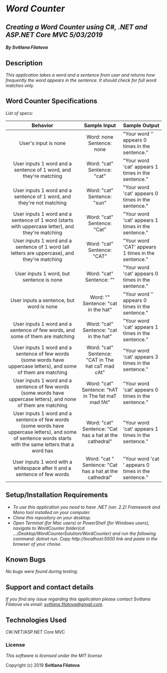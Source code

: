 # _**Word Counter**_

## _Creating a Word Counter using C#, .NET and ASP.NET Core MVC 5/03/2019_

#### _**By Svitlana Filatova**_

## Description

_This application takes a word and a sentence from user and returns how frequently the word appears in the sentence. It should check for full word matches only._

## Word Counter Specifications

_List of specs:_

|                                                                           Behavior                                                                          |                      Sample Input                      | Sample Output                                      |
|:-----------------------------------------------------------------------------------------------------------------------------------------------------------:|:------------------------------------------------------:|----------------------------------------------------|
| User's input is none                                                                                                                                        | Word: none Sentence: none                              | "Your word '' appears 0 times in the sentence."    |
| User inputs 1 word and a sentence of 1 word, and they're matching                                                                                           | Word: "cat" Sentence: "cat"                            | "Your word 'cat' appears 1 times in the sentence." |
| User inputs 1 word and a sentence of 1 word, and they're not matching                                                                                       | Word: "cat" Sentence: "sun"                            | "Your word 'cat' appears 0 times in the sentence." |
| User inputs 1 word and a sentence of 1 word (starts with uppercase letter), and they're matching                                                            | Word: "cat" Sentence: "Cat"                            | "Your word 'cat' appears 1 times in the sentence." |
| User inputs 1 word and a sentence of 1 word (all letters are uppercase), and they're matching                                                               | Word: "cat" Sentence: "CAT"                            | "Your word 'CAT' appears 1 times in the sentence." |
| User inputs 1 word, but sentence is none                                                                                                                    | Word: "cat" Sentence: ""                               | "Your word 'cat' appears 0 times in the sentence." |
| User inputs a sentence, but word is none                                                                                                                    | Word: "" Sentence: "cat in the hat"                    | "Your word '' appears 0 times in the sentence."    |
| User inputs 1 word and a sentence of few words, and some of them are matching                                                                               | Word: "cat" Sentence: "cat in the hat"                 | "Your word 'cat' appears 1 times in the sentence." |
| User inputs 1 word and a sentence of few words (some words have uppercase letters), and some of them are matching                                           | Word: "cat" Sentence: "CAT in The hat caT mad cAt"     | "Your word 'cat' appears 3 times in the sentence." |
| User inputs 1 word and a sentence of few words (some words have uppercase letters), and none of them are matching                                           | Word: "cat" Sentence: "hAT in The fat maT mad fAt"     | "Your word 'cat' appears 0 times in the sentence." |
| User inputs 1 word and a sentence of few words (some words have uppercase letters), and some of sentence words starts with the same letters that a word has | Word: "cat" Sentence: "Cat has a hat at the cathedral" | "Your word 'cat' appears 1 times in the sentence." |
| User inputs 1 word with a whitespace after it and a sentence of few words                                                                                   | Word: "cat " Sentence: "Cat has a hat at the cathedral"| "Your word 'cat ' appears 0 times in the sentence."|

## Setup/Installation Requirements

* _To use this application you need to have .NET (ver. 2.2) Framework and Mono tool installed on your computer._
* _Clone this repository on your desktop._
* _Open Terminal (for Mac users) or PowerShell (for Windows users), navigate to WordCounter folder(cd .../Desktop/WordCounterSolution/WordCounter) and run the following command: dotnet run. Copy http://localhost:5000 link and paste in the browser of your choise._


## Known Bugs
_No bugs were found during testing._


## Support and contact details

_If you find any issue regarding this application please contact Svitlana Filatova via email: svitlana.filatova@gmail.com._


## Technologies Used

_C#/.NET_/ASP.NET Core MVC


### License

*This software is licensed under the MIT license*

Copyright (c) 2019 **Svitlana Filatova**
